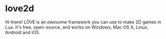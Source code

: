 # love2d

Hi there! LÖVE is an *awesome* framework you can use to make 2D games in Lua. It's free, open-source, and works on Windows, Mac OS X, Linux, Android and iOS.
